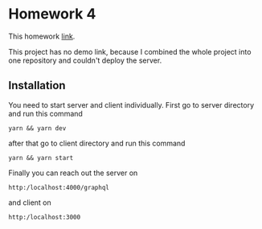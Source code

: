 # Homework 4

This homework [link](https://app.patika.dev/moduller/graphql/odev-04).

This project has no demo link, because I combined the whole project into one repository and couldn't deploy the server.

## Installation

You need to start server and client individually. First go to server directory and run this command
```
yarn && yarn dev
```
after that go to client directory and run this command
```
yarn && yarn start
```

Finally you can reach out the server on 
```
http:/localhost:4000/graphql
```
and client on 
```
http:/localhost:3000
```
